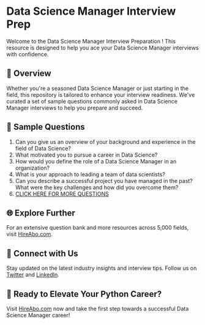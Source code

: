 # Data Science Manager Interview Prep

Welcome to the Data Science Manager Interview Preparation ! This resource is designed to help you ace your Data Science Manager interviews with confidence.

## 🚀 Overview

Whether you're a seasoned Data Science Manager or just starting in the field, this repository is tailored to enhance your interview readiness. We've curated a set of sample questions commonly asked in Data Science Manager interviews to help you prepare and succeed.

## 📝 Sample Questions

1. Can you give us an overview of your background and experience in the field of Data Science?
2. What motivated you to pursue a career in Data Science?
3. How would you define the role of a Data Science Manager in an organization?
4. What is your approach to leading a team of data scientists?
5. Can you describe a successful project you have managed in the past? What were the key challenges and how did you overcome them?
6. [CLICK HERE FOR MORE QUESTIONS](https://hireabo.com/job/0_3_12/Data%20Science%20Manager)

## 🌐 Explore Further

For an extensive question bank and more resources across 5,000 fields, visit [HireAbo.com](https://www.hireabo.com).

## 📱 Connect with Us

Stay updated on the latest industry insights and interview tips. Follow us on [Twitter](https://twitter.com/hireabo) and [LinkedIn](https://www.linkedin.com/in/hire-abo-3609972a8/).

## 🚀 Ready to Elevate Your Python Career?

Visit [HireAbo.com](https://www.hireabo.com) now and take the first step towards a successful Data Science Manager career!